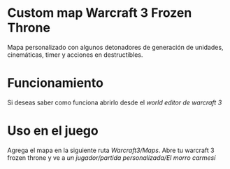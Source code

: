 # Custom map Warcraft 3 Frozen Throne
Mapa personalizado con algunos detonadores de generación de unidades, cinemáticas, timer y acciones en destructibles.
# Funcionamiento
Si deseas saber como funciona abrirlo desde el *world editor de warcraft 3*
# Uso en el juego
Agrega el mapa en la siguiente ruta *Warcraft3/Maps*.
Abre tu warcraft 3 frozen throne y ve a *un jugador/partida personalizada/El morro carmesí*

